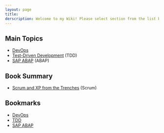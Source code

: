 ```yaml
---
layout: page
title: 
derscription: Welcome to my Wiki! Please select section from the list below.
---
```


## Main Topics

- [DevOps](devops)
- [Test-Driven Development](tdd) (TDD)
- [SAP ABAP](abap) (ABAP)

## Book Summary

- [Scrum and XP from the Trenches](scrum) (Scrum)

## Bookmarks

- [DevOps](http://share.xmarks.com/folder/bookmarks/nXDD4nxccp)
- [TDD](http://share.xmarks.com/folder/bookmarks/hDBnN0iuyw)
- [SAP ABAP](http://share.xmarks.com/folder/bookmarks/bUqpQW46JN)